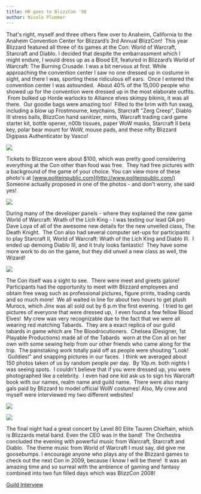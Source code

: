 ```yaml
---
title: HR goes to BlizzCon '08
author: Nicole Plummer
---
```

That's right, myself and three others flew over to Anaheim, California to the Anaheim Convention Center for Blizzard’s 3rd Annual BlizzCon!  This year Blizzard featured all three of its games at the Con: World of Warcraft, Starcraft and Diablo. I decided that despite the embarrassment which I might endure, I would dress up as a Blood Elf, featured in Blizzard’s World of Warcraft: The Burning Crusade. I was a bit nervous at first. While approaching the convention center I saw no one dressed up in costume in sight, and there I was, sporting these ridiculous elf ears.  Once I entered the convention center I was astounded.  About 40% of the 15,000 people who showed up for the convention were dressed up in the most elaborate outfits.  From bulked up Horde warlocks to Alliance elves skimpy bikinis, it was all there.  Our goodie bags were amazing too!  Filled to the brim with fun swag, including a blow up Frostmourne, keychains, Starcraft "Zerg Creep", Diablo III stress balls, BlizzCon hand sanitizer, mints, Warcraft trading card game starter kit, bottle opener, n00b tissues, paper WoW masks, Starcraft II beta key, polar bear mount for WoW, mouse pads, and these nifty Blizzard Digipass Authenticator by Vasco!

![](uploads/2008/10/pip_20081011_plt5_6364-200x300.jpg)

Tickets to Blizzcon were about $100, which was pretty good considering everything at the Con other than food was free.  They had free pictures with a background of the game of your choice. You can view more of these photo's at [www.politeinpublic.com](http://www.politeinpublic.com/) Someone actually proposed in one of the photos - and don't worry, she said yes!

![](uploads/2008/10/100_2282-225x300.jpg)

During many of the developer panels - where they explained the new game World of Warcraft: Wrath of the Lich King - I was texting our lead QA pro Dave Loya of all of the awesome new details for the new unveiled class, The Death Knight.  The Con also had several computer set-ups for participants to play Starcraft II, World of Warcraft: Wrath of the Lich King and Diablo III.  I ended up demoing Diablo III, and it truly looks fantastic!  They have some more work to do on the game, but they did unveil a new class as well, the Wizard!

![](uploads/2008/10/100_23113-300x225.jpg)

The Con itself was a sight to see.  There were meet and greets galore! Participants had the opportunity to meet with Blizzard employees and obtain free swag such as professional pictures, figure prints, trading cards and so much more!  We all waited in line for about two hours to get plush Murocs, which Jinx was all sold out by 6 p.m the first evening.  I tried to get pictures of everyone that were dressed up,  I even found a few fellow Blood Elves!  My crew was very recognizable due to the fact that we were all wearing red matching Tabards.  They are a exact replica of our guild tabards in game which are The Bloodrocutioners.  Chelsea (Designer, 1st Playable Productions) made all of the Tabards  worn at the Con all on her own with some sewing help from our other friends who came along for the trip.  The painstaking work totally paid off as people were shouting "Look!  Guildies!" and snapping pictures in our faces.  I think we averaged about 150 photos taken of us by random people per day.  By 10p.m. both nights I was seeing spots.  I couldn't believe that if you were dressed up, you were photographed like a celebrity.  I even had one kid ask us to sign his Warcraft book with our names, realm name and guild name.  There were also many gals paid by Blizzard to model official WoW costumes! Also, My crew and myself were interviewed my two different websites!

![](uploads/2008/10/100_23143-225x300.jpg)

![](uploads/2008/10/2930003033_fdedd475d8-1-300x297.jpg)

The final night had a great concert by Level 80 Elite Tauren Chieftain, which is Blizzards metal band. Even the CEO was in the band!  The Orchestra concluded the evening with powerful music from Warcraft, Starcraft and Diablo.  The theme music from World of Warcraft I must say, did give me goosebumps. I encourage anyone who plays any of the Blizzard games to check out the next Con in 2009, because I know I will be there!  It was an amazing time and so surreal with the ambience of gaming and fantasy combined into two fun filled days which was BlizzCon 2008!

[Guild Interview](http://www.youtube.com/watch?v=uwTle9xuPa8)


